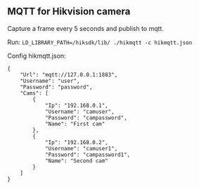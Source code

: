## MQTT for Hikvision camera

Capture a frame every 5 seconds and publish to mqtt.

Run:
```LD_LIBRARY_PATH=/hiksdk/lib/ ./hikmqtt -c hikmqtt.json```

Config hikmqtt.json:
```
{
    "Url": "mqtt://127.0.0.1:1883",
    "Username": "user",
    "Password": "password",
    "Cams": [
        {
            "Ip": "192.168.0.1",
            "Username": "camuser",
            "Password": "campassword",
            "Name": "First cam"
        },
        {
            "Ip": "192.168.0.2",
            "Username": "camuser1",
            "Password": "campassword1",
            "Name": "Second cam"
        }
    ]
}
```
